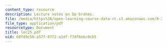 ```yaml
---
content_type: resource
description: Lecture notes on Dp-branes.
file: /media/https%3A/open-learning-course-data-rc.s3.amazonaws.com/8-251-string-theory-for-undergraduates-spring-2007/60fd9c56a57f87f2a1dff7df6ebc0cb5_lec25.pdf
file_type: application/pdf
resourcetype: Document
title: lec25.pdf
uid: 60fd9c56-a57f-87f2-a1df-f7df6ebc0cb5
---
```


